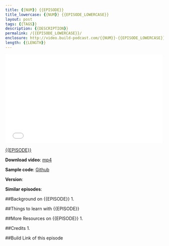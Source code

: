 ```yaml
---
title: {{NUM}} {{EPISODE}}
title_lowercase: {{NUM}} {{EPISODE_LOWERCASE}}
layout: post
tags: {{TAGS}}
description: {{DESCRIPTION}}
permalink: /{{EPISODE_LOWERCASE}}/
enclosure: http://video.build-podcast.com/{{NUM}}-{{EPISODE_LOWERCASE}}.mp4
length: {{LENGTH}}
---
```


<div id="video"><iframe src="//player.vimeo.com/video/{{VIMEOURL}}" width="500" height="281" frameborder="0" webkitallowfullscreen mozallowfullscreen allowfullscreen></iframe></div>

[{{EPISODE}}](#)

**Download video**: [mp4](http://video.build-podcast.com/{{NUM}}-{{EPISODE_LOWERCASE}}.mp4)

**Sample code**: [Github](https://github.com/sayanee/build-podcast/tree/master/{{NUM}}-{{EPISODE_LOWERCASE}})

**Version**:

**Similar episodes**:

##Background on {{EPISODE}}
1.

##Things to learn with {{EPISODE}}


##More Resources on {{EPISODE}}
1.

##Credits
1.

##Build Link of this episode
